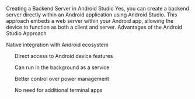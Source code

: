 Creating a Backend Server in Android Studio
Yes, you can create a backend server directly within an Android application using Android Studio. This approach embeds a web server within your Android app, allowing the device to function as both a client and server.
Advantages of the Android Studio Approach

Native integration with Android ecosystem
<ul>Direct access to Android device features</ul>
<ul>Can run in the background as a service</ul>
<ul>Better control over power management</ul>
<ul>No need for additional terminal apps</ul>